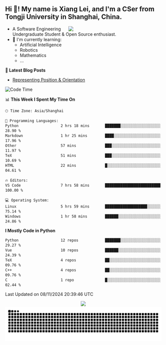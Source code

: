 <h2 align="left">Hi 👋! My name is Xiang Lei, and I'm a CSer from Tongji University in Shanghai, China.</h2>


<img align= "right" width= "300" src= "https://pa1.narvii.com/6580/8098c6e9207376889eeb0532d9f5a0723c4d73f5_hq.gif"/>

- A Software Engineering Undergraduate Student & Open Source enthusiast.
- 🌱 I'm currently learning:
  - Artificial Intelligence
  - Robotics
  - Mathematics
  - ...
 
**📝 Latest Blog Posts** 

- [Representing Position & Orientation](https://lei00764.github.io/posts/2024-10-24-%E6%9C%BA%E5%99%A8%E4%BA%BA%E5%AD%A6%E4%B8%AD%E7%9A%84%E5%A7%BF%E6%80%81%E7%9A%84%E8%A1%A8%E7%A4%BA%E6%96%B9%E6%B3%95/index.html)

<!--START_SECTION:waka-->
![Code Time](http://img.shields.io/badge/Code%20Time-612%20hrs%2031%20mins-blue)

📊 **This Week I Spent My Time On** 

```text
🕑︎ Time Zone: Asia/Shanghai

💬 Programming Languages: 
Python                   2 hrs 18 mins       ███████░░░░░░░░░░░░░░░░░░   28.90 % 
Markdown                 1 hr 25 mins        ████░░░░░░░░░░░░░░░░░░░░░   17.96 % 
Other                    57 mins             ███░░░░░░░░░░░░░░░░░░░░░░   11.97 % 
TeX                      51 mins             ███░░░░░░░░░░░░░░░░░░░░░░   10.69 % 
HTML                     22 mins             █░░░░░░░░░░░░░░░░░░░░░░░░   04.61 % 

🔥 Editors: 
VS Code                  7 hrs 58 mins       █████████████████████████   100.00 % 

💻 Operating System: 
Linux                    5 hrs 59 mins       ███████████████████░░░░░░   75.14 % 
Windows                  1 hr 58 mins        ██████░░░░░░░░░░░░░░░░░░░   24.86 % 
```

**I Mostly Code in Python** 

```text
Python                   12 repos            ███████░░░░░░░░░░░░░░░░░░   29.27 % 
Vue                      10 repos            ██████░░░░░░░░░░░░░░░░░░░   24.39 % 
TeX                      4 repos             ██░░░░░░░░░░░░░░░░░░░░░░░   09.76 % 
C++                      4 repos             ██░░░░░░░░░░░░░░░░░░░░░░░   09.76 % 
C                        1 repo              █░░░░░░░░░░░░░░░░░░░░░░░░   02.44 % 
```




 Last Updated on 08/11/2024 20:39:46 UTC
<!--END_SECTION:waka-->




<div align="center">
  <img src="https://github-readme-stats.vercel.app/api?username=Lei00764&show_icons=true&theme=radical" />
 </div>

 <div align="center">

<picture>
  <source media="(prefers-color-scheme: dark)" srcset="https://raw.githubusercontent.com/Lei00764/Lei00764/output/github-contribution-grid-snake-dark.svg">
  <source media="(prefers-color-scheme: light)" srcset="https://raw.githubusercontent.com/Lei00764/Lei00764/output/github-contribution-grid-snake.svg">
  <img alt="github contribution grid snake animation" src="https://raw.githubusercontent.com/Lei00764/Lei00764/output/github-contribution-grid-snake.svg">
</picture>

</div>
